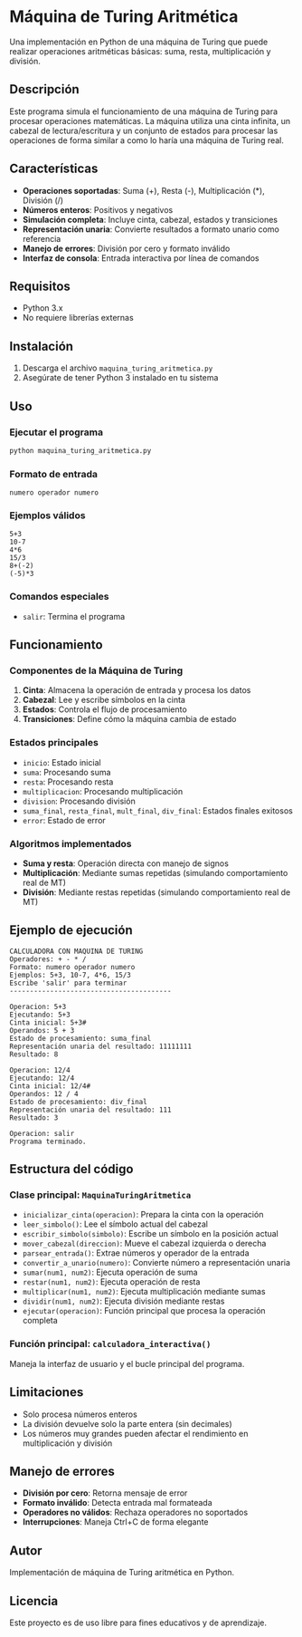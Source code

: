 # Máquina de Turing Aritmética

Una implementación en Python de una máquina de Turing que puede realizar operaciones aritméticas básicas: suma, resta, multiplicación y división.

## Descripción

Este programa simula el funcionamiento de una máquina de Turing para procesar operaciones matemáticas. La máquina utiliza una cinta infinita, un cabezal de lectura/escritura y un conjunto de estados para procesar las operaciones de forma similar a como lo haría una máquina de Turing real.

## Características

- **Operaciones soportadas**: Suma (+), Resta (-), Multiplicación (*), División (/)
- **Números enteros**: Positivos y negativos
- **Simulación completa**: Incluye cinta, cabezal, estados y transiciones
- **Representación unaria**: Convierte resultados a formato unario como referencia
- **Manejo de errores**: División por cero y formato inválido
- **Interfaz de consola**: Entrada interactiva por línea de comandos

## Requisitos

- Python 3.x
- No requiere librerías externas

## Instalación

1. Descarga el archivo `maquina_turing_aritmetica.py`
2. Asegúrate de tener Python 3 instalado en tu sistema

## Uso

### Ejecutar el programa

```bash
python maquina_turing_aritmetica.py
```

### Formato de entrada

```
numero operador numero
```

### Ejemplos válidos

```
5+3
10-7
4*6
15/3
8+(-2)
(-5)*3
```

### Comandos especiales

- `salir`: Termina el programa

## Funcionamiento

### Componentes de la Máquina de Turing

1. **Cinta**: Almacena la operación de entrada y procesa los datos
2. **Cabezal**: Lee y escribe símbolos en la cinta
3. **Estados**: Controla el flujo de procesamiento
4. **Transiciones**: Define cómo la máquina cambia de estado

### Estados principales

- `inicio`: Estado inicial
- `suma`: Procesando suma
- `resta`: Procesando resta
- `multiplicacion`: Procesando multiplicación
- `division`: Procesando división
- `suma_final`, `resta_final`, `mult_final`, `div_final`: Estados finales exitosos
- `error`: Estado de error

### Algoritmos implementados

- **Suma y resta**: Operación directa con manejo de signos
- **Multiplicación**: Mediante sumas repetidas (simulando comportamiento real de MT)
- **División**: Mediante restas repetidas (simulando comportamiento real de MT)

## Ejemplo de ejecución

```
CALCULADORA CON MAQUINA DE TURING
Operadores: + - * /
Formato: numero operador numero
Ejemplos: 5+3, 10-7, 4*6, 15/3
Escribe 'salir' para terminar
----------------------------------------

Operacion: 5+3
Ejecutando: 5+3
Cinta inicial: 5+3#
Operandos: 5 + 3
Estado de procesamiento: suma_final
Representación unaria del resultado: 11111111
Resultado: 8

Operacion: 12/4
Ejecutando: 12/4
Cinta inicial: 12/4#
Operandos: 12 / 4
Estado de procesamiento: div_final
Representación unaria del resultado: 111
Resultado: 3

Operacion: salir
Programa terminado.
```

## Estructura del código

### Clase principal: `MaquinaTuringAritmetica`

- `inicializar_cinta(operacion)`: Prepara la cinta con la operación
- `leer_simbolo()`: Lee el símbolo actual del cabezal
- `escribir_simbolo(simbolo)`: Escribe un símbolo en la posición actual
- `mover_cabezal(direccion)`: Mueve el cabezal izquierda o derecha
- `parsear_entrada()`: Extrae números y operador de la entrada
- `convertir_a_unario(numero)`: Convierte número a representación unaria
- `sumar(num1, num2)`: Ejecuta operación de suma
- `restar(num1, num2)`: Ejecuta operación de resta
- `multiplicar(num1, num2)`: Ejecuta multiplicación mediante sumas
- `dividir(num1, num2)`: Ejecuta división mediante restas
- `ejecutar(operacion)`: Función principal que procesa la operación completa

### Función principal: `calculadora_interactiva()`

Maneja la interfaz de usuario y el bucle principal del programa.

## Limitaciones

- Solo procesa números enteros
- La división devuelve solo la parte entera (sin decimales)
- Los números muy grandes pueden afectar el rendimiento en multiplicación y división

## Manejo de errores

- **División por cero**: Retorna mensaje de error
- **Formato inválido**: Detecta entrada mal formateada
- **Operadores no válidos**: Rechaza operadores no soportados
- **Interrupciones**: Maneja Ctrl+C de forma elegante

## Autor

Implementación de máquina de Turing aritmética en Python.

## Licencia

Este proyecto es de uso libre para fines educativos y de aprendizaje.
